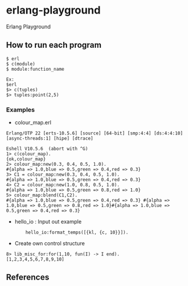 # erlang-playground
Erlang Playground

## How to run each program

```
$ erl
$ c(module)
$ module:function_name

Ex:
$erl
$> c(tuples)
$> tuples:point(2,5)
```

### Examples

- colour_map.erl

```
Erlang/OTP 22 [erts-10.5.6] [source] [64-bit] [smp:4:4] [ds:4:4:10] [async-threads:1] [hipe] [dtrace]

Eshell V10.5.6  (abort with ^G)
1> c(colour_map).
{ok,colour_map}
2> colour_map:new(0.3, 0.4, 0.5, 1.0).
#{alpha => 1.0,blue => 0.5,green => 0.4,red => 0.3}
3> C1 = colour_map:new(0.3, 0.4, 0.5, 1.0).
#{alpha => 1.0,blue => 0.5,green => 0.4,red => 0.3}
4> C2 = colour_map:new(1.0, 0.8, 0.5, 1.0).
#{alpha => 1.0,blue => 0.5,green => 0.8,red => 1.0}
5> colour_map:blend(C1,C2).
#{alpha => 1.0,blue => 0.5,green => 0.4,red => 0.3} #{alpha => 1.0,blue => 0.5,green => 0.8,red => 1.0}#{alpha => 1.0,blue => 0.5,green => 0.4,red => 0.3}
```

- hello_io : Input out example
    ```
        hello_io:format_temps([{kl, {c, 10}}]).
    ```

- Create own control structure

```
8> lib_misc_for:for(1,10, fun(I) -> I end).
[1,2,3,4,5,6,7,8,9,10]
```

## References

